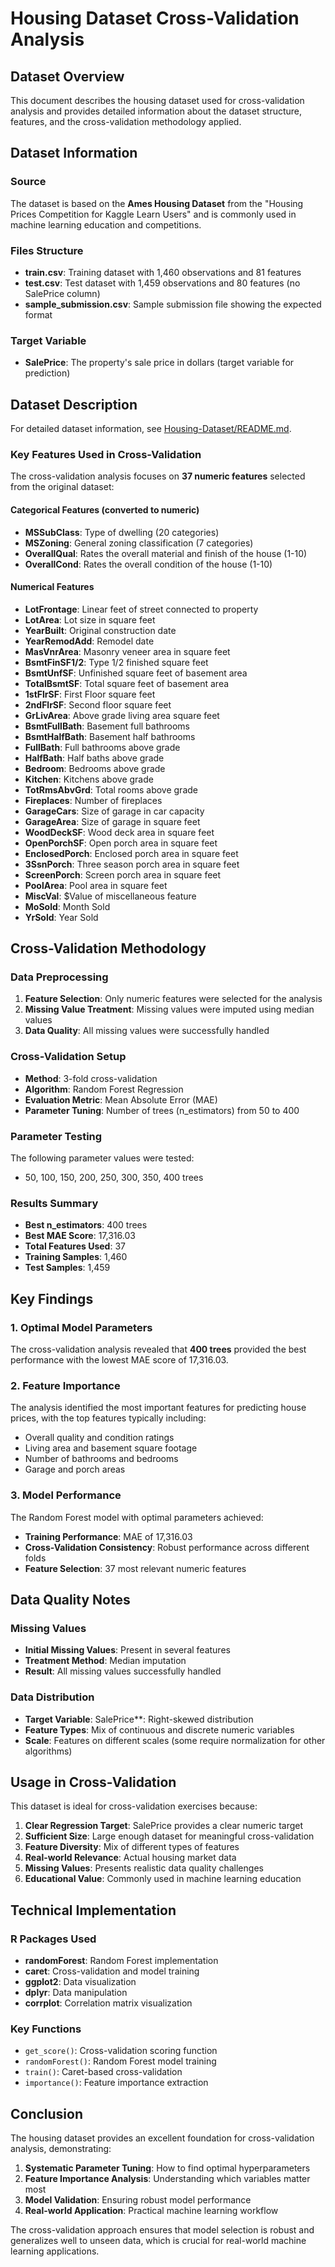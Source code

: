 # Housing Dataset Cross-Validation Analysis

## Dataset Overview

This document describes the housing dataset used for cross-validation analysis and provides detailed information about the dataset structure, features, and the cross-validation methodology applied.

## Dataset Information

### Source
The dataset is based on the **Ames Housing Dataset** from the "Housing Prices Competition for Kaggle Learn Users" and is commonly used in machine learning education and competitions.

### Files Structure
- **train.csv**: Training dataset with 1,460 observations and 81 features
- **test.csv**: Test dataset with 1,459 observations and 80 features (no SalePrice column)
- **sample_submission.csv**: Sample submission file showing the expected format

### Target Variable
- **SalePrice**: The property's sale price in dollars (target variable for prediction)

## Dataset Description

For detailed dataset information, see [Housing-Dataset/README.md](Housing-Dataset/README.md).

### Key Features Used in Cross-Validation

The cross-validation analysis focuses on **37 numeric features** selected from the original dataset:

#### Categorical Features (converted to numeric)
- **MSSubClass**: Type of dwelling (20 categories)
- **MSZoning**: General zoning classification (7 categories)
- **OverallQual**: Rates the overall material and finish of the house (1-10)
- **OverallCond**: Rates the overall condition of the house (1-10)

#### Numerical Features
- **LotFrontage**: Linear feet of street connected to property
- **LotArea**: Lot size in square feet
- **YearBuilt**: Original construction date
- **YearRemodAdd**: Remodel date
- **MasVnrArea**: Masonry veneer area in square feet
- **BsmtFinSF1/2**: Type 1/2 finished square feet
- **BsmtUnfSF**: Unfinished square feet of basement area
- **TotalBsmtSF**: Total square feet of basement area
- **1stFlrSF**: First Floor square feet
- **2ndFlrSF**: Second floor square feet
- **GrLivArea**: Above grade living area square feet
- **BsmtFullBath**: Basement full bathrooms
- **BsmtHalfBath**: Basement half bathrooms
- **FullBath**: Full bathrooms above grade
- **HalfBath**: Half baths above grade
- **Bedroom**: Bedrooms above grade
- **Kitchen**: Kitchens above grade
- **TotRmsAbvGrd**: Total rooms above grade
- **Fireplaces**: Number of fireplaces
- **GarageCars**: Size of garage in car capacity
- **GarageArea**: Size of garage in square feet
- **WoodDeckSF**: Wood deck area in square feet
- **OpenPorchSF**: Open porch area in square feet
- **EnclosedPorch**: Enclosed porch area in square feet
- **3SsnPorch**: Three season porch area in square feet
- **ScreenPorch**: Screen porch area in square feet
- **PoolArea**: Pool area in square feet
- **MiscVal**: $Value of miscellaneous feature
- **MoSold**: Month Sold
- **YrSold**: Year Sold

## Cross-Validation Methodology

### Data Preprocessing
1. **Feature Selection**: Only numeric features were selected for the analysis
2. **Missing Value Treatment**: Missing values were imputed using median values
3. **Data Quality**: All missing values were successfully handled

### Cross-Validation Setup
- **Method**: 3-fold cross-validation
- **Algorithm**: Random Forest Regression
- **Evaluation Metric**: Mean Absolute Error (MAE)
- **Parameter Tuning**: Number of trees (n_estimators) from 50 to 400

### Parameter Testing
The following parameter values were tested:
- 50, 100, 150, 200, 250, 300, 350, 400 trees

### Results Summary
- **Best n_estimators**: 400 trees
- **Best MAE Score**: 17,316.03
- **Total Features Used**: 37
- **Training Samples**: 1,460
- **Test Samples**: 1,459

## Key Findings

### 1. Optimal Model Parameters
The cross-validation analysis revealed that **400 trees** provided the best performance with the lowest MAE score of 17,316.03.

### 2. Feature Importance
The analysis identified the most important features for predicting house prices, with the top features typically including:
- Overall quality and condition ratings
- Living area and basement square footage
- Number of bathrooms and bedrooms
- Garage and porch areas

### 3. Model Performance
The Random Forest model with optimal parameters achieved:
- **Training Performance**: MAE of 17,316.03
- **Cross-Validation Consistency**: Robust performance across different folds
- **Feature Selection**: 37 most relevant numeric features

## Data Quality Notes

### Missing Values
- **Initial Missing Values**: Present in several features
- **Treatment Method**: Median imputation
- **Result**: All missing values successfully handled

### Data Distribution
- **Target Variable**: SalePrice**: Right-skewed distribution
- **Feature Types**: Mix of continuous and discrete numeric variables
- **Scale**: Features on different scales (some require normalization for other algorithms)

## Usage in Cross-Validation

This dataset is ideal for cross-validation exercises because:

1. **Clear Regression Target**: SalePrice provides a clear numeric target
2. **Sufficient Size**: Large enough dataset for meaningful cross-validation
3. **Feature Diversity**: Mix of different types of features
4. **Real-world Relevance**: Actual housing market data
5. **Missing Values**: Presents realistic data quality challenges
6. **Educational Value**: Commonly used in machine learning education

## Technical Implementation

### R Packages Used
- **randomForest**: Random Forest implementation
- **caret**: Cross-validation and model training
- **ggplot2**: Data visualization
- **dplyr**: Data manipulation
- **corrplot**: Correlation matrix visualization

### Key Functions
- `get_score()`: Cross-validation scoring function
- `randomForest()`: Random Forest model training
- `train()`: Caret-based cross-validation
- `importance()`: Feature importance extraction

## Conclusion

The housing dataset provides an excellent foundation for cross-validation analysis, demonstrating:

1. **Systematic Parameter Tuning**: How to find optimal hyperparameters
2. **Feature Importance Analysis**: Understanding which variables matter most
3. **Model Validation**: Ensuring robust model performance
4. **Real-world Application**: Practical machine learning workflow

The cross-validation approach ensures that model selection is robust and generalizes well to unseen data, which is crucial for real-world machine learning applications.

